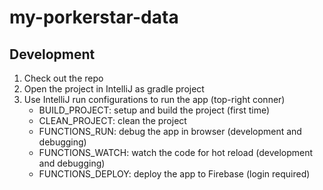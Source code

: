 # my-porkerstar-data

## Development
1. Check out the repo
2. Open the project in IntelliJ as gradle project
3. Use IntelliJ run configurations to run the app (top-right conner)
    - BUILD_PROJECT: setup and build the project (first time)
    - CLEAN_PROJECT: clean the project 
    - FUNCTIONS_RUN: debug the app in browser (development and debugging)
    - FUNCTIONS_WATCH: watch the code for hot reload (development and debugging)
    - FUNCTIONS_DEPLOY: deploy the app to Firebase (login required)